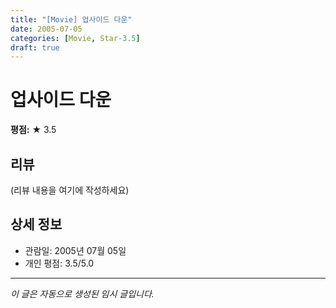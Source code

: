 ```yaml
---
title: "[Movie] 업사이드 다운"
date: 2005-07-05
categories: [Movie, Star-3.5]
draft: true
---
```


# 업사이드 다운

**평점:** ★ 3.5

## 리뷰

(리뷰 내용을 여기에 작성하세요)

## 상세 정보

- 관람일: 2005년 07월 05일
- 개인 평점: 3.5/5.0

---

*이 글은 자동으로 생성된 임시 글입니다.*
